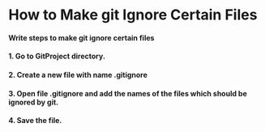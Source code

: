 # How to Make git Ignore Certain Files

#### Write steps to make git ignore certain files

#### 1. Go to GitProject directory.

#### 2. Create a new file with name .gitignore

#### 3. Open file .gitignore and add the names of the files which should be ignored by git.

#### 4. Save the file.
